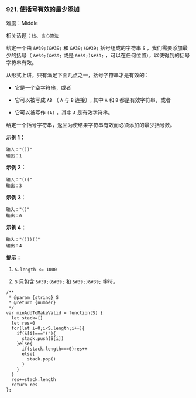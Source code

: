 ### 921. 使括号有效的最少添加

难度：Middle

相关话题：`栈`、`贪心算法`

给定一个由 `&#39;(&#39;` 和 `&#39;)&#39;` 括号组成的字符串  `S` ，我们需要添加最少的括号（  `&#39;(&#39;` 或是 `&#39;)&#39;` ，可以在任何位置），以使得到的括号字符串有效。



从形式上讲，只有满足下面几点之一，括号字符串才是有效的：




* 它是一个空字符串，或者

* 它可以被写成 `AB` （ `A` 与 `B` 连接）, 其中 `A`  和 `B` 都是有效字符串，或者

* 它可以被写作 `(A)` ，其中 `A` 是有效字符串。





给定一个括号字符串，返回为使结果字符串有效而必须添加的最少括号数。







**示例 1：** 



```
输入："())"
输出：1
```


**示例 2：** 



```
输入："((("
输出：3
```


**示例 3：** 



```
输入："()"
输出：0
```


**示例 4：** 



```
输入："()))(("
输出：4
```






**提示：** 




1.  `S.length <= 1000` 

2.  `S`  只包含 `&#39;(&#39;`  和 `&#39;)&#39;` 字符。








```
/**
 * @param {string} S
 * @return {number}
 */
var minAddToMakeValid = function(S) {
  let stack=[]
  let res=0
  for(let i=0;i<S.length;i++){
    if(S[i]==="("){
      stack.push(S[i])
    }else{
      if(stack.length===0)res++
      else{
        stack.pop()
      }
    }
  }
  res+=stack.length
  return res
};
```

